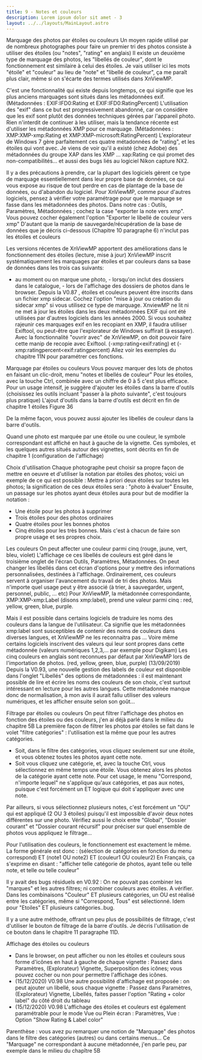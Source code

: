 ```yaml
---
title: 9 - Notes et couleurs
description: Lorem ipsum dolor sit amet - 3
layout: ../../layouts/MainLayout.astro
---
```


Marquage des photos par étoiles ou couleurs
Un moyen rapide utilisé par de nombreux photographes pour faire un premier tri des photos consiste à utiliser des étoiles (ou "notes", "rating" en anglais)
Il existe un deuxième type de marquage des photos, les "libellés de couleur", dont le fonctionnement est similaire à celui des étoiles.
Je vais utiliser ici les mots "étoile" et "couleur" au lieu de "note" et "libellé de couleur", ça me paraît plus clair, même si on s'écarte des termes utilisés dans XnViewMP.

C'est une fonctionnalité qui existe depuis longtemps, ce qui signifie que les plus anciens marquages sont situés dans les métadonnées exif.
(Métadonnées : EXIF:IFD0:Rating et EXIF:IFD0:RatingPercent)
L'utilisation des "exif" dans ce but est progressivement abandonné, car on considère que les exif sont plutôt des données techniques gérées par l'appareil photo.
Rien n'interdit de continuer à les utiliser, mais la tendance récente est d'utiliser les métadonnées XMP pour ce marquage.
(Métadonnées : XMP:XMP-xmp:Rating et XMP:XMP-microsoft:RatingPercent)
L'explorateur de Windows 7 gère parfaitement ces quatre métadonnées de "rating", et les étoiles qui vont avec.
Je viens de voir qu'il a existé (chez Adobe) des métadonnées du groupe XAP dans les XMP ... xap:Rating ce qui promet des non-compatibilités...
et aussi des bugs liés au logiciel Nikon capture NX2.

Il y a des précautions à prendre, car la plupart des logiciels gèrent ce type de marquage essentiellement dans leur propre base de données, ce qui vous expose au risque de tout perdre en cas de plantage de la base de données, ou d'abandon du logiciel.
Pour XnViewMP, comme pour d'autres logiciels, pensez à vérifier votre paramétrage pour que le marquage se fasse dans les métadonnées des photos.
Dans notre cas : Outils, Paramètres, Métadonnées ; cochez la case "exporter la note vers xmp". Vous pouvez cocher également l'option "Exporter le libellé de couleur vers xmp"
D'autant que la manip de sauvegarde/récupération de la base de données que je décris ci-dessous (Chapitre 10 paragraphe 6) n'inclut pas les étoiles et couleurs

Les versions récentes de XnViewMP apportent des améliorations dans le fonctionnement des étoiles (lecture, mise à jour)
XnViewMP inscrit systématiquement les marquages par étoiles et par couleurs dans sa base de données dans les trois cas suivants:
- au moment ou on marque une photo, - lorsqu'on inclut des dossiers dans le catalogue, - lors de l'affichage des dossiers de photos dans le browser.
Depuis la V0.87 , étoiles et couleurs peuvent être inscrits dans un fichier xmp sidecar. Cochez l'option "mise à jour ou création du sidecar xmp" si vous utilisez ce type de marquage.
XnviewMP ne lit ni ne met à jour les étoiles dans les deux métadonnées EXIF qui ont été utilisées par d'autres logiciels dans les années 2000.
Si vous souhaitez rajeunir ces marquages exif en les recopiant en XMP, il faudra utiliser Exiftool, ou peut-être que l'explorateur de Windows suffirait (à essayer).
Avec la fonctionnalité "ouvrir avec" de XnViewMP, on doit pouvoir faire cette manip de recopie avec Exiftool. (-xmp:rating<exif:rating) et (-xmp:ratingpercent<exif:ratingpercent)
Allez voir les exemples du chapitre 11N pour paramétrer ces fonctions.

Marquage par étoiles ou couleurs
Vous pouvez marquer des lots de photos en faisant un clic-droit, menu "notes et libellés de couleur"
Pour les étoiles, avec la touche Ctrl, combinée avec un chiffre de 0 à 5 c'est plus efficace.
Pour un usage intensif, je suggère d'ajouter les étoiles dans la barre d'outils (choisissez les outils incluant "passer à la photo suivante", c'est toujours plus pratique)
L'ajout d'outils dans la barre d'outils est décrit en fin de chapitre 1
étoiles
Figure 36

De la même façon, vous pouvez aussi ajouter les libellés de couleur dans la barre d'outils.

Quand une photo est marquée par une étoile ou une couleur, le symbole correspondant est affiché en haut à gauche de la vignette.
Ces symboles, et les quelques autres situés autour des vignettes, sont décrits en fin de chapitre 1 (configuration de l'affichage)



Choix d'utilisation
Chaque photographe peut choisir sa propre façon de mettre en oeuvre et d'utiliser la notation par étoiles des photos; voici un exemple de ce qui est possible :
Mettre à priori deux étoiles sur toutes les photos; la signification de ces deux étoiles sera : "photo à évaluer"
Ensuite, un passage sur les photos ayant deux étoiles aura pour but de modifier la notation :
- Une étoile pour les photos à supprimer
- Trois étoiles pour des photos ordinaires
- Quatre étoiles pour les bonnes photos
- Cinq étoiles pour les très bonnes.
Mais c'est à chacun de faire son propre usage et ses propres choix.

Les couleurs On peut affecter une couleur parmi cinq (rouge, jaune, vert, bleu, violet)
L'affichage ce ces libellés de couleurs est géré dans le troisième onglet de l'écran Outils, Paramètres, Métadonnées.
On peut changer les libellés dans cet écran d'options pour y mettre des informations personnalisées, destinées à l'affichage.
Ordinairement, ces couleurs servent à organiser l'avancement du travail de tri des photos.
Mais n'importe quel usage peut y être associé (à trier, à sauvegarder, urgent, personnel, public, ... etc)
Pour XnViewMP, la métadonnée correspondante, XMP:XMP-xmp:Label (disons xmp:label), prend une valeur parmi cinq : red, yellow, green, blue, purple.

Mais il est possible dans certains logiciels de traduire les noms des couleurs dans la langue de l'utilisateur.
Ca signifie que les métadonnées xmp:label sont susceptibles de contenir des noms de couleurs dans diverses langues, et XnViewMP ne les reconnaitra pas ...
Voire même certains logiciels inscrivent des valeurs qui leur sont propres dans cette métadonnée (valeurs numériques 1,2,3,... par exemple pour Digikam)
Les cinq couleurs en anglais sont reconnues par défaut par XnViewMP lors de l'importation de photos. (red, yellow, green, blue, purple)
 (13/09/2019) Depuis la V0.93, une nouvelle gestion des labels de couleur est disponible dans l'onglet "Libellés" des options de métadonnées :
il est maintenant possible de lire et écrire les noms des couleurs de son choix, c'est surtout intéressant en lecture pour les autres langues.
Cette métadonnée manque donc de normalisation, à mon avis il aurait fallu utiliser des valeurs numériques, et les afficher ensuite selon son goût...


Filtrage par étoiles ou couleurs
On peut filtrer l'affichage des photos en fonction des étoiles ou des couleurs, j'en ai déjà parlé dans le milieu du chapitre 5B
La première façon de filtrer les photos par étoiles se fait dans le volet "filtre catégories" : l'utilisation est la même que pour les autres catégories.
- Soit, dans le filtre des catégories, vous cliquez seulement sur une étoile, et vous obtenez toutes les photos ayant cette note.
- Soit vous cliquez une catégorie, et, avec la touche Ctrl, vous sélectionnez en même temps une étoile. Vous obtenez alors les photos de la catégorie ayant cette note.
Pour cet usage, le menu "Correspond, n'importe lequel" ne s'applique qu'aux catégories, et pas aux notes, puisque c'est forcément un ET logique qui doit s'appliquer avec une note.

Par ailleurs, si vous sélectionnez plusieurs notes, c'est forcément un "OU" qui est appliqué (2 OU 3 étoiles) puisqu'il est impossible d'avoir deux notes différentes sur une photo.
Vérifiez aussi le choix entre "Global", "Dossier courant" et "Dossier courant récursif" pour préciser sur quel ensemble de photos vous appliquez le filtrage...

Pour l'utilisation des couleurs, le fonctionnement est exactement le même.
La forme générale est donc :
              (sélection de catégories en fonction du menu correspond) ET (note1 OU note2) ET (couleur1 OU couleur2)
En Français, ça s'exprime en disant : "afficher telle catégorie de photos, ayant telle ou telle note, et telle ou telle couleur"

 Il y avait des bugs résiduels en V0.92 : On ne pouvait pas combiner les "marques" et les autres filtres; ni combiner couleurs avec étoiles. A vérifier.
Dans les combinaisons "Couleur" ET plusieurs catégories, un OU est réalisé entre les catégories, même si "Correspond, Tous" est sélectionné.
Idem pour "Etoiles" ET plusieurs catégories..bug.

Il y a une autre méthode, offrant un peu plus de possibilités de filtrage, c'est d'utiliser le bouton de filtrage de la barre d'outils.
Je décris l'utilisation de ce bouton dans le chapitre 11 paragraphe 11D.

Affichage des étoiles ou couleurs
- Dans le browser, on peut afficher ou non les étoiles et couleurs sous forme d'icônes en haut à gauche de chaque vignette :
Passez dans Paramètres, (Explorateur) Vignette, Superposition des icônes; vous pouvez cocher ou non pour permettre l'affichage des icônes.
-  (15/12/2020) V0.98 Une autre possibilité d'affichage est proposée : on peut ajouter un libellé, sous chaque vignette :
Passez dans Paramètres, (Explorateur) Vignette, Libellés, faites passer l'option "Rating + color label" du côté droit du tableau
-  (15/12/2020) V0.98 L'affichage des étoiles et couleurs est également paramétrable pour le mode Vue ou Plein écran : Paramètres, Vue : Option "Show Rating & Label color"

Parenthèse : vous avez pu remarquer une notion de "Marquage" des photos dans le filtre des catégories (autres) ou dans certains menus...
Ce "Marquage" ne correspondant à aucune métadonnée, j'en parle peu, par exemple dans le milieu du chapître 5B
